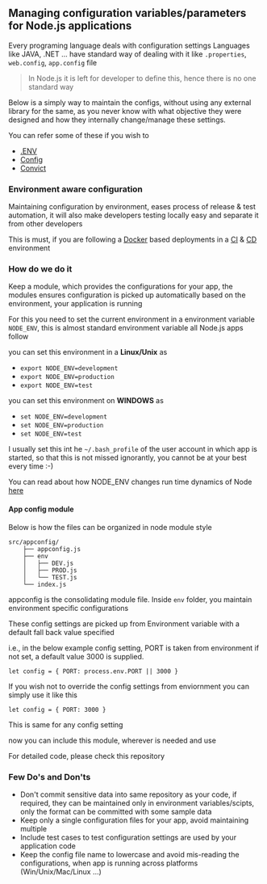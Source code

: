 ## Managing configuration variables/parameters for Node.js applications
Every programing language deals with configuration settings
Languages like JAVA, .NET ... have standard way of dealing with it like `.properties`, `web.config`, `app.config` file

> In Node.js it is left for developer to define this, hence there is no one standard way

Below is a simply way to maintain the configs, without using any external library for the same, as you never know with what objective they were designed and how they internally change/manage these settings.

You can refer some of these if you wish to
- [.ENV](https://www.npmjs.com/package/dotenv)
- [Config](https://www.npmjs.com/package/config)
- [Convict](https://www.npmjs.com/package/convict)

### Environment aware configuration
Maintaining configuration by environment, eases process of release & test automation, it will also make developers testing locally easy and separate it from other developers

This is must, if you are following a [Docker](http://docker.com/) based deployments in a [CI](https://martinfowler.com/articles/continuousIntegration.html) & [CD](https://martinfowler.com/bliki/ContinuousDelivery.html) environment

### How do we do it
Keep a module, which provides the configurations for your app, the modules ensures configuration is picked up automatically based on the environment, your application is running

For this you need to set the current environment in a environment variable `NODE_ENV`, this is almost standard environment variable all Node.js apps follow

you can set this environment in a **Linux/Unix** as
- `export NODE_ENV=development`
- `export NODE_ENV=production`
- `export NODE_ENV=test`

you can set this environment on **WINDOWS** as
- `set NODE_ENV=development`
- `set NODE_ENV=production`
- `set NODE_ENV=test`

I usually set this int he `~/.bash_profile` of the user account in which app is started, so that this is not missed ignorantly, you cannot be at your best every time :-)

You can read about how NODE_ENV changes run time dynamics of Node [here](https://www.dynatrace.com/blog/the-drastic-effects-of-omitting-node_env-in-your-express-js-applications/)


#### App config module
Below is how the files can be organized in node module style

	src/appconfig/
		├── appconfig.js
		├── env
		│   ├── DEV.js
		│   ├── PROD.js
		│   └── TEST.js
		└── index.js

appconfig is the consolidating module file. Inside `env` folder, you maintain environment specific configurations

These config settings are picked up from Environment variable with a default fall back value specified

i.e., in the below example config setting, PORT is taken from environment if not set, a default value 3000 is supplied.

	let config = { PORT: process.env.PORT || 3000 }

If you wish not to override the config settings from enviornment you can simply use it like this

	let config = { PORT: 3000 }

This is same for any config setting

now you can include this module, wherever is needed and use

For detailed code, please check this repository

### Few Do's and Don'ts
- Don't commit sensitive data into same repository as your code, if required, they can be maintained only in environment variables/scipts, only the format can be committed with some sample data
- Keep only a single configuration files for your app, avoid maintaining multiple
- Include test cases to test configuration settings are used by your application code
- Keep the config file name to lowercase and avoid mis-reading the configurations, when app is running across platforms (Win/Unix/Mac/Linux ...)
